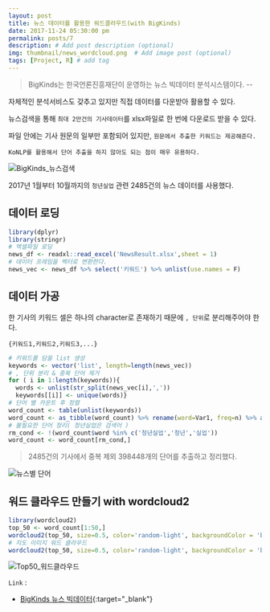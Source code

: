 ```yaml
---
layout: post
title: 뉴스 데이터를 활용한 워드클라우드(with BigKinds)
date: 2017-11-24 05:30:00 pm
permalink: posts/7
description: # Add post description (optional)
img: thumbnail/news_wordcloud.png  # Add image post (optional)
tags: [Project, R] # add tag
---
```


> BigKinds는 한국언론진흥재단이 운영하는 뉴스 빅데이터 분석시스템이다. --  

자체적인 분석서비스도 갖추고 있지만 직접 데이터를 다운받아 활용할 수 있다.

뉴스검색을 통해 `최대 2만건의 기사데이터`를 xlsx파일로 한 번에 다운로드 받을 수 있다.

파일 안에는 기사 원문의 일부만 포함되어 있지만, `원문에서 추출한 키워드는 제공해준다.`

`KoNLP를 활용해서 단어 추출을 하지 않아도 되는 점이 매우 유용하다.`

![BigKinds_뉴스검색]({{site.baseurl}}/assets/img/bigkinds.png)

2017년 1월부터 10월까지의 `청년실업` 관련 2485건의 뉴스 데이터를 사용했다.

## 데이터 로딩

``` r
library(dplyr)
library(stringr)
# 엑셀파일 로딩
news_df <- readxl::read_excel('NewsResult.xlsx',sheet = 1)
# 데이터 프레임을 벡터로 변환한다.
news_vec <- news_df %>% select('키워드') %>% unlist(use.names = F)
```

## 데이터 가공

한 기사의 키워드 셀은 하나의 character로 존재하기 때문에 `, 단위`로 분리해주어야 한다.

`{키워드1,키워드2,키워드3,...}`

``` r
# 키워드를 담을 list 생성
keywords <- vector('list', length=length(news_vec))
# , 단위 분리 & 중복 단어 제거
for ( i in 1:length(keywords)){
  words <- unlist(str_split(news_vec[i],','))
  keywords[[i]] <- unique(words)}
# 단어 별 카운트 후 정렬
word_count <- table(unlist(keywords))
word_count <- as_tibble(word_count) %>% rename(word=Var1, freq=n) %>% arrange(desc(freq))
# 불필요한 단어 정리( 청년실업은 검색어 )
rm_cond <- !(word_count$word %in% c('청년실업','청년','실업'))
word_count <- word_count[rm_cond,]
```
> 2485건의 기사에서 중복 제외 398448개의 단어를 추출하고 정리했다.

![뉴스별 단어]({{site.baseurl}}/assets/img/r/word_count.png)

## 워드 클라우드 만들기 with wordcloud2

``` r
library(wordcloud2)
top_50 <- word_count[1:50,]
wordcloud2(top_50, size=0.5, color='random-light', backgroundColor = 'black')
# 지도 이미지 워드 클라우드
wordcloud2(top_50, size=0.5, color='random-light', backgroundColor = 'black', figPath = 'korea.png')
```

![Top50_워드클라우드]({{site.baseurl}}/assets/img/thumbnail/news_wordcloud.png)

`Link` :

* [BigKinds 뉴스 빅데이터](https://www.kinds.or.kr/){:target="_blank"}